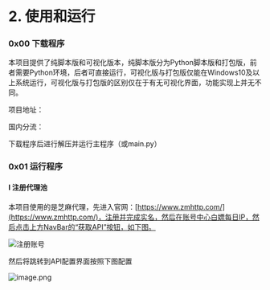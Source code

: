 # 2. 使用和运行

### 0x00 下载程序

本项目提供了纯脚本版和可视化版本，纯脚本版分为Python脚本版和打包版，前者需要Python环境，后者可直接运行，可视化版与打包版仅能在Windows10及以上系统运行，可视化版与打包版的区别仅在于有无可视化界面，功能实现上并无不同。

项目地址：

国内分流：

下载程序后进行解压并运行主程序（或main.py）

### 0x01 运行程序

#### I 注册代理池

本项目使用的是芝麻代理，先进入官网：[https://www.zmhttp.com/](https://www.zmhttp.com/)，注册并完成实名，然后在账号中心白嫖每日IP，然后点击上方NavBar的“获取API”按钮，如下图。

![注册账号](https://s2.loli.net/2022/07/27/8hVcRUP3EJdNBKj.png)

然后将跳转到API配置界面按照下图配置

![image.png](https://s2.loli.net/2022/07/27/VBJ31IF85ARKWxk.png)
